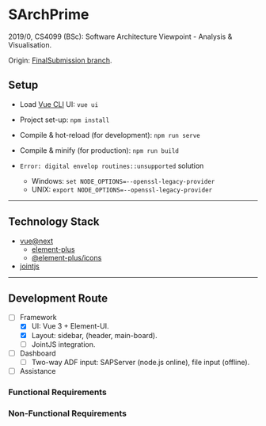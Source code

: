 # SArchPrime

2019/0, CS4099 (BSc): Software Architecture Viewpoint - Analysis & Visualisation.

Origin: [FinalSubmission branch](https://github.com/El15ande/CS4099_SArchPrime/tree/FinalSubmission).

## Setup

- Load [Vue CLI](https://cli.vuejs.org/) UI: `vue ui`
- Project set-up: `npm install`
- Compile & hot-reload (for development): `npm run serve`
- Compile & minify (for production): `npm run build`

- `Error: digital envelop routines::unsupported` solution
    - Windows: `set NODE_OPTIONS=--openssl-legacy-provider`
    - UNIX: `export NODE_OPTIONS=--openssl-legacy-provider`

---

## Technology Stack

- [vue@next](https://v3.vuejs.org/)
    - [element-plus](https://element-plus.org/)
    - [@element-plus/icons](https://element-plus.org/en-US/component/icon.html)
- [jointjs](https://www.jointjs.com/)

---

## Development Route

- [ ] Framework
    - [x] UI: Vue 3 + Element-UI.
    - [x] Layout: sidebar, (header, main-board).
    - [ ] JointJS integration.
- [ ] Dashboard
    - [ ] Two-way ADF input: SAPServer (node.js online), file input (offline).
- [ ] Assistance

### Functional Requirements

### Non-Functional Requirements